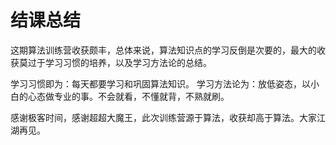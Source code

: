 # 结课总结

这期算法训练营收获颇丰，总体来说，算法知识点的学习反倒是次要的，最大的收获莫过于学习习惯的培养，以及学习方法论的总结。

学习习惯即为：每天都要学习和巩固算法知识。
学习方法论为：放低姿态，以小白的心态做专业的事。不会就看，不懂就背，不熟就刷。

感谢极客时间，感谢超超大魔王，此次训练营源于算法，收获却高于算法。大家江湖再见。